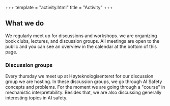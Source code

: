 +++
template = "activity.html" 
title = "Activity"
+++

## What we do

We regularly meet up for discussions and workshops. we are organizing book clubs, lectures, and discussion groups. All meetings are open to the public and you can see an overview in the calendar at the bottom of this page.

### Discussion groups

Every thursday we meet up at Høyteknologisenteret for our discussion group we are hosting. In these discussion groups, we go through AI Safety concepts and problems. For the moment we are going through a "course" in mechanistic interpretability. Besides that, we are also discussing generally interesting topics in AI safety.